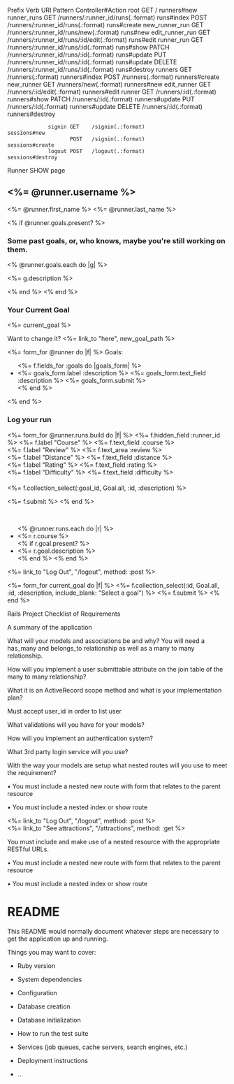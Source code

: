 Prefix Verb   URI Pattern                                                                              Controller#Action
                   root GET    /                                                                                        runners#new
            runner_runs GET    /runners/:runner_id/runs(.:format)                                                       runs#index
                        POST   /runners/:runner_id/runs(.:format)                                                       runs#create
         new_runner_run GET    /runners/:runner_id/runs/new(.:format)                                                   runs#new
        edit_runner_run GET    /runners/:runner_id/runs/:id/edit(.:format)                                              runs#edit
             runner_run GET    /runners/:runner_id/runs/:id(.:format)                                                   runs#show
                        PATCH  /runners/:runner_id/runs/:id(.:format)                                                   runs#update
                        PUT    /runners/:runner_id/runs/:id(.:format)                                                   runs#update
                        DELETE /runners/:runner_id/runs/:id(.:format)                                                   runs#destroy
                runners GET    /runners(.:format)                                                                       runners#index
                        POST   /runners(.:format)                                                                       runners#create
             new_runner GET    /runners/new(.:format)                                                                   runners#new
            edit_runner GET    /runners/:id/edit(.:format)                                                              runners#edit
                 runner GET    /runners/:id(.:format)                                                                   runners#show
                        PATCH  /runners/:id(.:format)                                                                   runners#update
                        PUT    /runners/:id(.:format)                                                                   runners#update
                        DELETE /runners/:id(.:format)                                                                   runners#destroy
            
                 signin GET    /signin(.:format)                                                                        sessions#new
                        POST   /signin(.:format)                                                                        sessions#create
                 logout POST   /logout(.:format)                                                                        sessions#destroy








Runner SHOW page

<h2><%= @runner.username %></h2>

<p><%= @runner.first_name %> <%= @runner.last_name %></p>

<% if @runner.goals.present? %>
  <h3>Some past goals, or, who knows, maybe you're still working on them.</h3>
  <% @runner.goals.each do |g| %>
    <p><%= g.description %></p>
  <% end %>
<% end %>
<h3>Your Current Goal</h3>
<%= current_goal %>
<p>Want to change it? <%= link_to "here", new_goal_path %></p>

<%= form_for @runner do |f| %>
  Goals:
  <ul>
    <%= f.fields_for :goals do |goals_form| %>
      <li>
        <%= goals_form.label :description %>
        <%= goals_form.text_field :description %>
        <%= goals_form.submit %>
      </li>
    <% end %>
  </ul>
<% end %>

<br />

<h3>Log your run</h3>

<%= form_for @runner.runs.build do |f| %>
  <%= f.hidden_field :runner_id %>
  <%= f.label "Course" %>
  <%= f.text_field :course %>
  <br />
  <%= f.label "Review" %>
  <%= f.text_area :review %>
  <br />
  <%= f.label "Distance" %>
  <%= f.text_field :distance %>
  <br />
  <%= f.label "Rating" %>
  <%= f.text_field :rating %>
  <br />
  <%= f.label "Difficulty" %>
  <%= f.text_field :difficulty %>
  <h4></h4>
  <%= f.collection_select(:goal_id, Goal.all, :id, :description) %>

  <%= f.submit %>
<% end %>

<br />

<ul>
  <% @runner.runs.each do |r| %>
    <li><%= r.course %></li>
    <% if r.goal.present? %>
      <li><%= r.goal.description %></li>
    <% end %>
  <% end %>
</ul>


<p><%= link_to "Log Out", "/logout", method: :post %></p>






<%= form_for current_goal do |f| %>
  <%= f.collection_select(:id, Goal.all, :id, :description, include_blank: "Select a goal") %>
  <%= f.submit %>
<% end %>




Rails Project Checklist of Requirements

A summary of the application

<!-- Run_Tracker will let runners keep track of their runs and running goals.  Users can document their runs,
assign them to their goals, and mark them off as completed. -->

What will your models and associations be and why? You will need a has_many and belongs_to relationship as well as a many to many relationship.

<!-- There are models for Runners, Runs, and Goals.  A Runner has many runs and a run belongs to a runner.  A runner has many goals, through runs.  A goal has many runners, through runs. -->

How will you implement a user submittable attribute on the join table of the many to many relationship?

<!-- Users will be able to submit the details of their run (distance, rating, etc.) through the New Run form. -->

What it is an ActiveRecord scope method and what is your implementation plan?

<!-- A scope method represents a database query that can be used as a method.
A couple ideas for scope methods in my app are:
Run.long_distance finds runs over a particular distance
Goal.accomplished finds all of the completed goals --> Must accept user_id in order to list user

What validations will you have for your models?

<!-- Runners will have validations for presence of name, uniqueness of username, and password.
Runs will have validations that all fields were entered with appropriate datatypes.
Goals will have validations that all fields have been entered with appropriate datatypes. -->

How will you implement an authentication system?

<!-- Password authentication will be handled with has_secure_password.  Helper methods will ensure
that protected resources are only shown to the correct users. -->

What 3rd party login service will you use?

<!-- I plan to use Github. -->

With the way your models are setup what nested routes will you use to meet the requirement?

• You must include a nested new route with form that relates to the parent resource

<!-- The "new run" form is nested within the Runners show page. Logging a run will automatically
assign the runner_id. -->

• You must include a nested index or show route

<!-- The Runners show page features an index view of all the runner's goals. -->

<%= link_to "Log Out", "/logout", method: :post %>
<br />
<%= link_to "See attractions", "/attractions", method: :get %>


You must include and make use of a nested resource with the appropriate RESTful URLs.

• You must include a nested new route with form that relates to the parent resource

• You must include a nested index or show route

# README

This README would normally document whatever steps are necessary to get the
application up and running.

Things you may want to cover:

* Ruby version

* System dependencies

* Configuration

* Database creation

* Database initialization

* How to run the test suite

* Services (job queues, cache servers, search engines, etc.)

* Deployment instructions

* ...
